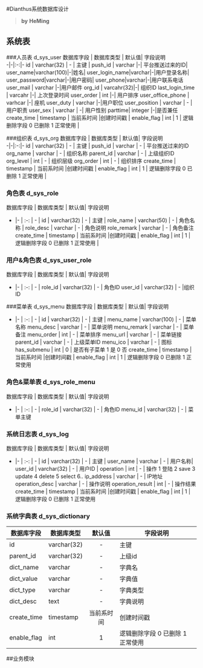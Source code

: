 #Dianthus系统数据库设计 
> **by** **HeMing**  


## 系统表
 
###人员表 d_sys_user
数据库字段  |  数据库类型  | 默认值|  字段说明   
-|-|:-:|-
id | varchar(32) | 	-	|	主键	 |
push_id | varchar |-| 平台推送过来的ID|
user_name|varchar(100)|-|姓名|
user_login_name|varchar|-|用户登录名称|
user_password|varchar|-|用户密码|
user_phone|varchar|-|用户联系电话
user_mail | varchar |-|用户邮件
org_id | varcahr(32)|-| 组织ID
last_login_time | varcahr |-| 上次登录时间
user_order	| int	|-|	用户排序
user_office_phone |	varhcar	|-| 座机
user_duty	| varchar	|-|用户职位
user_position	| varchar	|	-	| 用户职责
user_sex	| varchar	| -|	用户性别
parttime| integer	|-|是否兼任
create_time | timestamp | 当前系时间 |创建时间戳  |
enable_flag | int | 1 | 逻辑删除字段 0 已删除 1 正常使用 |

###组织表 d_sys_org
数据库字段  |  数据库类型  | 默认值|  字段说明   
-|-|:-:|-
id 	| 	varchar(32) | 	-	|	主键	 |
push_id	|	varchar	|	- |	平台推送过来的ID
org_name	|	varchar	|	-	|	组织名称
parent_id	|	varchar	|	-	|	上级组织ID
org_level	|	int	|	-	|	组织层级
org_order	|	int	|	-	|	组织排序
create_time	| timestamp | 当前系时间 |创建时间戳  |
enable_flag	| int | 1 | 逻辑删除字段 0 已删除 1 正常使用 |

### 角色表 d_sys_role
数据库字段  |  数据库类型  | 默认值|  字段说明   
-	|-	|	:-:	|	-	|
id 	| 	varchar(32) | 	-	|	主键	 |
role_name	| varchar(50)	|	-	|	角色名称	|
role_desc	| varchar 	|	-	| 角色说明
role_remark	| varchar	|	-	| 角色备注
create_time	| timestamp | 当前系时间 |创建时间戳  |
enable_flag	| int | 1 | 逻辑删除字段 0 已删除 1 正常使用 |

### 用户&角色表 d_sys_user_role
数据库字段  |  数据库类型  | 默认值|  字段说明   
-	|-	|	:-:	|	-	|
role_id	|	varchar(32)	|	-	| 角色ID
user_id	|	varchar(32)	|	-	|组织ID

###菜单表 d_sys_menu
数据库字段  |  数据库类型  | 默认值|  字段说明   
-	|-	|	:-:	|	-	|
id 	| 	varchar(32) | 	-	|	主键	 |
menu_name |	varchar(100)	|	-	| 菜单名称
menu_desc	| varchar	|	-	| 菜单说明
menu_remark	|	varchar 	| -	| 菜单备注
menu_order	|	int 	|	-	| 菜单排序
menu_url	|	varchar	|	-	| 菜单链接
parent_id	|	varchar	|	-	| 上级菜单ID
menu_ico	| 	varchar	|	-	| 图标
has_submenu	|	int	| 0	|	是否有子菜单 1 是 0 否
create_time	| timestamp | 当前系时间 |创建时间戳  |
enable_flag	| int | 1 | 逻辑删除字段 0 已删除 1 正常使用 

### 角色&菜单表 d_sys_role_menu
数据库字段  |  数据库类型  | 默认值|  字段说明   
-	|-	|	:-:	|	-	|
role_id	|	varchar(32)	|	-	| 角色ID
menu_id 	| 	varchar(32) | 	-	|	菜单主键	 

### 系统日志表 d_sys_log
数据库字段  |  数据库类型  | 默认值|  字段说明   
-	|-	|	:-:	|	-	|
id 	| 	varchar(32) | 	-	|	主键	 |
user_name	|	varchar	|	-	|	用户名称|
user_id		|	varchar(32)	|	-	|	用户ID	|
operation	|	int		|	-	|	操作 1 登陆 2 save 3 update 4 delete 5 select 6..
ip_address	|	varchar	|	-	| IP地址
operation_desc	| varchar	|	-	|	操作说明
operation_result	|	int 	|	-	| 操作结果
create_time	| timestamp | 当前系时间 |创建时间戳  |
enable_flag	| int | 1 | 逻辑删除字段 0 已删除 1 正常使用 		

### 系统字典表 d_sys_dictionary
数据库字段  |  数据库类型  | 默认值|  字段说明   
-|-|:-:|-
id | varchar(32) | 	-	|	主键	 |
parent_id	| varchar(32) |- | 上级id  
dict_name| varchar|-| 字典名
dict_value|varchar|-| 字典值
dict_type|varchar|-| 字典类型
dict_desc|text|-|字典说明
create_time | timestamp | 当前系时间 |创建时间戳  |
enable_flag | int | 1 | 逻辑删除字段 0 已删除 1 正常使用 |


##业务模块




